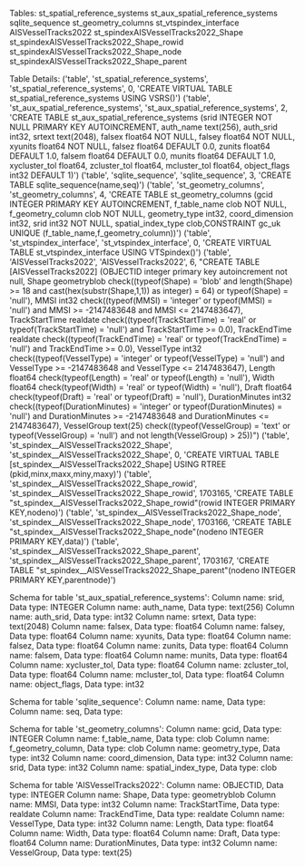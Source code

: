 Tables:
st_spatial_reference_systems
st_aux_spatial_reference_systems
sqlite_sequence
st_geometry_columns
st_vtspindex_interface
AISVesselTracks2022
st_spindexAISVesselTracks2022_Shape
st_spindexAISVesselTracks2022_Shape_rowid
st_spindexAISVesselTracks2022_Shape_node
st_spindexAISVesselTracks2022_Shape_parent

Table Details:
('table', 'st_spatial_reference_systems', 'st_spatial_reference_systems', 0, 'CREATE VIRTUAL TABLE st_spatial_reference_systems USING VSRS()')
('table', 'st_aux_spatial_reference_systems', 'st_aux_spatial_reference_systems', 2, 'CREATE TABLE st_aux_spatial_reference_systems (srid           INTEGER NOT NULL PRIMARY KEY AUTOINCREMENT, auth_name      text(256), auth_srid      int32, srtext         text(2048), falsex         float64 NOT NULL, falsey         float64 NOT NULL, xyunits        float64 NOT NULL, falsez         float64 DEFAULT 0.0, zunits         float64 DEFAULT 1.0, falsem         float64 DEFAULT 0.0, munits         float64 DEFAULT 1.0, xycluster_tol  float64, zcluster_tol   float64, mcluster_tol   float64, object_flags   int32 DEFAULT 1)')
('table', 'sqlite_sequence', 'sqlite_sequence', 3, 'CREATE TABLE sqlite_sequence(name,seq)')
('table', 'st_geometry_columns', 'st_geometry_columns', 4, 'CREATE TABLE st_geometry_columns (gcid               INTEGER PRIMARY KEY AUTOINCREMENT, f_table_name       clob NOT NULL, f_geometry_column  clob NOT NULL, geometry_type      int32, coord_dimension    int32, srid               int32 NOT NULL, spatial_index_type clob,CONSTRAINT gc_uk UNIQUE (f_table_name,f_geometry_column))')
('table', 'st_vtspindex_interface', 'st_vtspindex_interface', 0, 'CREATE VIRTUAL TABLE st_vtspindex_interface USING VTSpindex()')
('table', 'AISVesselTracks2022', 'AISVesselTracks2022', 6, "CREATE TABLE [AISVesselTracks2022] (OBJECTID integer primary key autoincrement not null, Shape geometryblob check((typeof(Shape) = 'blob' and length(Shape) >= 18 and cast(hex(substr(Shape,1,1)) as integer) = 64) or typeof(Shape) = 'null'), MMSI int32 check((typeof(MMSI) = 'integer' or typeof(MMSI) = 'null') and MMSI >= -2147483648 and MMSI <= 2147483647), TrackStartTime realdate check((typeof(TrackStartTime) = 'real' or typeof(TrackStartTime) = 'null') and TrackStartTime >= 0.0), TrackEndTime realdate check((typeof(TrackEndTime) = 'real' or typeof(TrackEndTime) = 'null') and TrackEndTime >= 0.0), VesselType int32 check((typeof(VesselType) = 'integer' or typeof(VesselType) = 'null') and VesselType >= -2147483648 and VesselType <= 2147483647), Length float64 check(typeof(Length) = 'real' or typeof(Length) = 'null'), Width float64 check(typeof(Width) = 'real' or typeof(Width) = 'null'), Draft float64 check(typeof(Draft) = 'real' or typeof(Draft) = 'null'), DurationMinutes int32 check((typeof(DurationMinutes) = 'integer' or typeof(DurationMinutes) = 'null') and DurationMinutes >= -2147483648 and DurationMinutes <= 2147483647), VesselGroup text(25) check((typeof(VesselGroup) = 'text' or typeof(VesselGroup) = 'null') and not length(VesselGroup) > 25))")
('table', 'st_spindex__AISVesselTracks2022_Shape', 'st_spindex__AISVesselTracks2022_Shape', 0, 'CREATE VIRTUAL TABLE [st_spindex__AISVesselTracks2022_Shape] USING RTREE (pkid,minx,maxx,miny,maxy)')
('table', 'st_spindex__AISVesselTracks2022_Shape_rowid', 'st_spindex__AISVesselTracks2022_Shape_rowid', 1703165, 'CREATE TABLE "st_spindex__AISVesselTracks2022_Shape_rowid"(rowid INTEGER PRIMARY KEY,nodeno)')
('table', 'st_spindex__AISVesselTracks2022_Shape_node', 'st_spindex__AISVesselTracks2022_Shape_node', 1703166, 'CREATE TABLE "st_spindex__AISVesselTracks2022_Shape_node"(nodeno INTEGER PRIMARY KEY,data)')
('table', 'st_spindex__AISVesselTracks2022_Shape_parent', 'st_spindex__AISVesselTracks2022_Shape_parent', 1703167, 'CREATE TABLE "st_spindex__AISVesselTracks2022_Shape_parent"(nodeno INTEGER PRIMARY KEY,parentnode)')


Schema for table 'st_aux_spatial_reference_systems':
Column name: srid, Data type: INTEGER
Column name: auth_name, Data type: text(256)
Column name: auth_srid, Data type: int32
Column name: srtext, Data type: text(2048)
Column name: falsex, Data type: float64
Column name: falsey, Data type: float64
Column name: xyunits, Data type: float64
Column name: falsez, Data type: float64
Column name: zunits, Data type: float64
Column name: falsem, Data type: float64
Column name: munits, Data type: float64
Column name: xycluster_tol, Data type: float64
Column name: zcluster_tol, Data type: float64
Column name: mcluster_tol, Data type: float64
Column name: object_flags, Data type: int32

Schema for table 'sqlite_sequence':
Column name: name, Data type: 
Column name: seq, Data type: 

Schema for table 'st_geometry_columns':
Column name: gcid, Data type: INTEGER
Column name: f_table_name, Data type: clob
Column name: f_geometry_column, Data type: clob
Column name: geometry_type, Data type: int32
Column name: coord_dimension, Data type: int32
Column name: srid, Data type: int32
Column name: spatial_index_type, Data type: clob

Schema for table 'AISVesselTracks2022':
Column name: OBJECTID, Data type: INTEGER
Column name: Shape, Data type: geometryblob
Column name: MMSI, Data type: int32
Column name: TrackStartTime, Data type: realdate
Column name: TrackEndTime, Data type: realdate
Column name: VesselType, Data type: int32
Column name: Length, Data type: float64
Column name: Width, Data type: float64
Column name: Draft, Data type: float64
Column name: DurationMinutes, Data type: int32
Column name: VesselGroup, Data type: text(25)